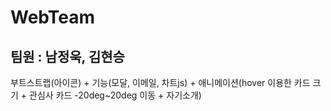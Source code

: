 # WebTeam
## 팀원 : 남정욱, 김현승 
부트스트랩(아이콘) + 기능(모달, 이메일, 차트js) + 애니메이션(hover 이용한 카드 크기 + 관심사 카드 -20deg~20deg 이동 + 자기소개) 
